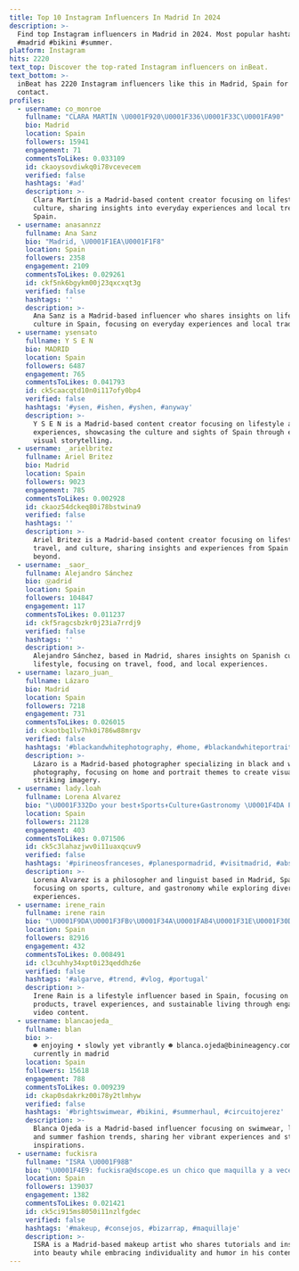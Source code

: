 ```yaml
---
title: Top 10 Instagram Influencers In Madrid In 2024
description: >-
  Find top Instagram influencers in Madrid in 2024. Most popular hashtags:
  #madrid #bikini #summer.
platform: Instagram
hits: 2220
text_top: Discover the top-rated Instagram influencers on inBeat.
text_bottom: >-
  inBeat has 2220 Instagram influencers like this in Madrid, Spain for you to
  contact.
profiles:
  - username: co_monroe
    fullname: "CLARA MARTÍN \U0001F920\U0001F336\U0001F33C\U0001FA90"
    bio: Madrid
    location: Spain
    followers: 15941
    engagement: 71
    commentsToLikes: 0.033109
    id: ckaoysovdiwkq0i78vcevecem
    verified: false
    hashtags: '#ad'
    description: >-
      Clara Martín is a Madrid-based content creator focusing on lifestyle and
      culture, sharing insights into everyday experiences and local trends in
      Spain.
  - username: anasannzz
    fullname: Ana Sanz
    bio: "Madrid, \U0001F1EA\U0001F1F8"
    location: Spain
    followers: 2358
    engagement: 2109
    commentsToLikes: 0.029261
    id: ckf5nk6bgykm00j23qxcxqt3g
    verified: false
    hashtags: ''
    description: >-
      Ana Sanz is a Madrid-based influencer who shares insights on lifestyle and
      culture in Spain, focusing on everyday experiences and local traditions.
  - username: ysensato
    fullname: Y S E N
    bio: MADRID
    location: Spain
    followers: 6487
    engagement: 765
    commentsToLikes: 0.041793
    id: ck5caacqtd10n0i117ofy0bp4
    verified: false
    hashtags: '#ysen, #ishen, #yshen, #anyway'
    description: >-
      Y S E N is a Madrid-based content creator focusing on lifestyle and travel
      experiences, showcasing the culture and sights of Spain through engaging
      visual storytelling.
  - username: _arielbritez
    fullname: Ariel Britez
    bio: Madrid
    location: Spain
    followers: 9023
    engagement: 785
    commentsToLikes: 0.002928
    id: ckaoz54dckeq80i78bstwina9
    verified: false
    hashtags: ''
    description: >-
      Ariel Britez is a Madrid-based content creator focusing on lifestyle,
      travel, and culture, sharing insights and experiences from Spain and
      beyond.
  - username: _saor_
    fullname: Alejandro Sánchez
    bio: Ⓜ️adrid
    location: Spain
    followers: 104847
    engagement: 117
    commentsToLikes: 0.011237
    id: ckf5ragcsbzkr0j23ia7rrdj9
    verified: false
    hashtags: ''
    description: >-
      Alejandro Sánchez, based in Madrid, shares insights on Spanish culture and
      lifestyle, focusing on travel, food, and local experiences.
  - username: lazaro_juan_
    fullname: Lázaro
    bio: Madrid
    location: Spain
    followers: 7218
    engagement: 731
    commentsToLikes: 0.026015
    id: ckaotbq1lv7hk0i786w88mrgv
    verified: false
    hashtags: '#blackandwhitephotography, #home, #blackandwhiteportrait, #blackandwhite'
    description: >-
      Lázaro is a Madrid-based photographer specializing in black and white
      photography, focusing on home and portrait themes to create visually
      striking imagery.
  - username: lady.loah
    fullname: Lorena Alvarez
    bio: "\U0001F332Do your best↟Sports↟Culture↟Gastronomy \U0001F4DA Philosopher, Linguistic, Teacher \U0001F4E7Collabs→lady.loah@gmail.com \U0001F30E35countries \U0001F4CDMadrid,Spain"
    location: Spain
    followers: 21128
    engagement: 403
    commentsToLikes: 0.071506
    id: ck5c3lahazjwv0i11uaxqcuv9
    verified: false
    hashtags: '#pirineosfranceses, #planespormadrid, #visitmadrid, #abs'
    description: >-
      Lorena Alvarez is a philosopher and linguist based in Madrid, Spain,
      focusing on sports, culture, and gastronomy while exploring diverse global
      experiences.
  - username: irene_rain
    fullname: irene rain
    bio: "\U0001F9DA\U0001F3FB‍♀️\U0001F34A\U0001FAB4\U0001F31E\U0001F30D\U0001F490☁️ lo natural mola más ✌\U0001F3FC madrid \U0001F48C irenerain.contacto@gmail.com \U0001F5A5 @keeperexperience mi último vídeo:"
    location: Spain
    followers: 82916
    engagement: 432
    commentsToLikes: 0.008491
    id: cl3cuhhy34xpt0i23qeddhz6e
    verified: false
    hashtags: '#algarve, #trend, #vlog, #portugal'
    description: >-
      Irene Rain is a lifestyle influencer based in Spain, focusing on natural
      products, travel experiences, and sustainable living through engaging
      video content.
  - username: blancaojeda_
    fullname: blan
    bio: >-
      ☻ enjoying • slowly yet vibrantly ☻ blanca.ojeda@binineagency.com
      currently in madrid
    location: Spain
    followers: 15618
    engagement: 788
    commentsToLikes: 0.009239
    id: ckap0sdakrkz00i78y2tlmhyw
    verified: false
    hashtags: '#brightswimwear, #bikini, #summerhaul, #circuitojerez'
    description: >-
      Blanca Ojeda is a Madrid-based influencer focusing on swimwear, lifestyle,
      and summer fashion trends, sharing her vibrant experiences and style
      inspirations.
  - username: fuckisra
    fullname: "ISRA \U0001F98B"
    bio: "\U0001F4E9: fuckisra@dscope.es un chico que maquilla y a veces hace gracia Madrid | No tengas miedo a ser distinto\U0001F485\U0001F3FB"
    location: Spain
    followers: 139037
    engagement: 1382
    commentsToLikes: 0.021421
    id: ck5ci915ms8050i11nzlfgdec
    verified: false
    hashtags: '#makeup, #consejos, #bizarrap, #maquillaje'
    description: >-
      ISRA is a Madrid-based makeup artist who shares tutorials and insights
      into beauty while embracing individuality and humor in his content.
---
```


